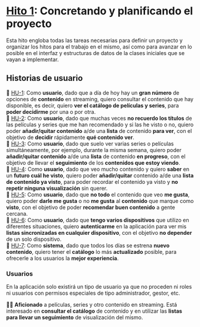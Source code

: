 # [Hito 1](http://jj.github.io/CC/documentos/proyecto/1.Infraestructura): Concretando y planificando el proyecto

Esta hito engloba todas las tareas necesarias para definir un proyecto y organizar los hitos para el trabajo en el mismo, así como para avanzar en lo posible en el interfaz y estructuras de datos de la clases iniciales que se vayan a implementar.

## Historias de usuario

📌 [HU-1](https://github.com/ramongarver/MUII-CCFI/issues/14): Como __usuario__, dado que a día de hoy hay un __gran número__ de opciones de __contenido__ en streaming, quiero consultar el contenido que hay disponible, es decir, quiero __ver el catálogo de películas y series__, para __poder decidirme__ por una o por otra.   
📌 [HU-2](https://github.com/ramongarver/MUII-CCFI/issues/15): Como __usuario__, dado que muchas veces __no recuerdo los títulos__ de las películas y series que me han recomendado y si las he visto o no, quiero poder __añadir/quitar contenido__ a/de una __lista__ de contenido __para ver__, con el objetivo de __decidir__ rápidamente __qué contenido ver__.  
📌 [HU-3](https://github.com/ramongarver/MUII-CCFI/issues/16): Como __usuario__, dado que suelo ver varias series o películas simultáneamente, por ejemplo, durante la misma semana, quiero poder __añadir/quitar contenido__ a/de una __lista__ de contenido __en progreso__, con el objetivo de llevar el __seguimiento__ de los __contenidos que estoy viendo__.  
📌 [HU-4](https://github.com/ramongarver/MUII-CCFI/issues/17): Como __usuario__, dado que veo mucho contenido y quiero __saber__ en un __futuro cuál he visto__, quiero poder __añadir/quitar__ contenido a/de una __lista de contenido ya visto__, para poder recordar el contenido ya visto y __no repetir ninguna visualización__ sin querer.  
📌 [HU-5](https://github.com/ramongarver/MUII-CCFI/issues/18): Como __usuario__, dado que __no todo__ el contenido que veo __me gusta__, quiero poder __darle me gusta__ o no __me gusta__ al __contenido__ que marque como __visto__, con el objetivo de poder __recomendar buen contenido__ a gente cercana.  
📌 [HU-6](https://github.com/ramongarver/MUII-CCFI/issues/19): Como __usuario__, dado que __tengo varios dispositivos__ que utilizo en diferentes situaciones, quiero __autenticarme__ en la aplicación para ver mis __listas sincronizadas en cualquier dispositivo__, con el objetivo __no depender__ de un solo dispositivo.  
📌 [HU-7](https://github.com/ramongarver/MUII-CCFI/issues/20): Como __sistema__, dado que todos los días se estrena __nuevo contenido__, quiero tener el __catálogo__ lo más __actualizado__ posible, para ofrecerle a los usuarios la __mejor experiencia__.  

### Usuarios

En la aplicación solo existirá un tipo de usuario ya que no proceden ni roles ni usuarios con permisos especiales de tipo administrador, gestor, etc.

🧑🏽 __Aficionado__ a películas, series y otro contenido en streaming. Está interesado en __consultar el catálogo__ de contenido y en utilizar las __listas para llevar un seguimiento__ de visualización del mismo.
